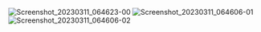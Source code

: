 ![Screenshot_20230311_064623-00](https://user-images.githubusercontent.com/94763660/225659673-f8bbdda8-cd46-4014-a912-7ba5ab4c8a1e.png)
![Screenshot_20230311_064606-01](https://user-images.githubusercontent.com/94763660/225659743-60532397-ece6-42fa-a051-c07c1a42dc9a.png)
![Screenshot_20230311_064606-02](https://user-images.githubusercontent.com/94763660/225659769-a8b627d7-4733-4d4e-8a7d-248e79c1ce4a.png)
